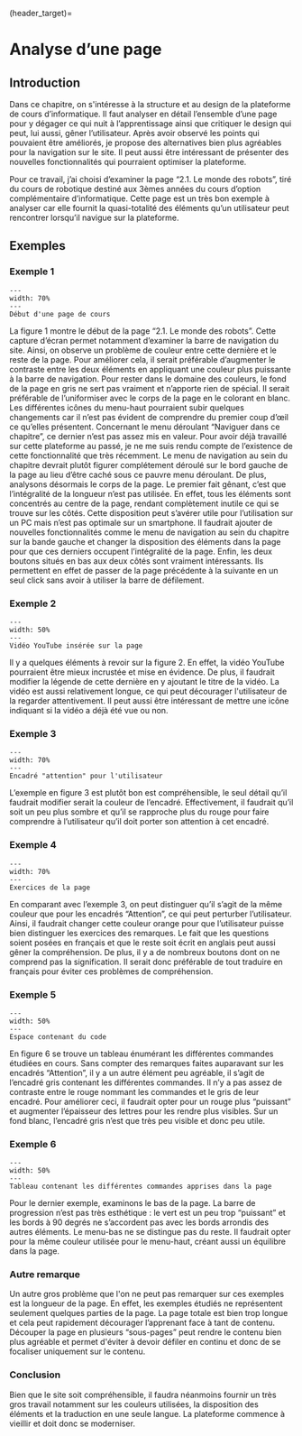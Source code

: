 (header_target)=

# Analyse d’une page 

## Introduction
Dans ce chapitre, on s'intéresse à la structure et au design de la plateforme de cours d’informatique. Il faut analyser en détail l’ensemble d’une page pour y dégager ce qui nuit à l’apprentissage ainsi que critiquer le design qui peut, lui aussi, gêner l’utilisateur. Après avoir observé les points qui pouvaient être améliorés, je propose des alternatives bien plus agréables pour la navigation sur le site. Il peut aussi être intéressant de présenter des nouvelles fonctionnalités qui pourraient optimiser la plateforme. 

Pour ce travail, j’ai choisi d’examiner la page “2.1. Le monde des robots”, tiré du cours de robotique destiné aux 3èmes années du cours d’option complémentaire d’informatique. Cette page est un très bon exemple à analyser car elle fournit la quasi-totalité des éléments qu’un utilisateur peut rencontrer lorsqu’il navigue sur la plateforme.


## Exemples

### Exemple 1
```{figure} images/capture_1.png
---
width: 70%
---
Début d'une page de cours
```

La figure 1 montre le début de la page “2.1. Le monde des robots”. Cette capture d’écran permet notamment d’examiner la barre de navigation du site. Ainsi, on observe un problème de couleur entre cette dernière et le reste de la page. Pour améliorer cela, il serait préférable d’augmenter le contraste entre les deux éléments en appliquant une couleur plus puissante à la barre de navigation. Pour rester dans le domaine des couleurs, le fond de la page en gris ne sert pas vraiment et n’apporte rien de spécial. Il serait préférable de l’uniformiser avec le corps de la page en le colorant en blanc. Les différentes icônes du menu-haut pourraient subir quelques changements car il n’est pas évident de comprendre du premier coup d’œil ce qu’elles présentent. Concernant le menu déroulant “Naviguer dans ce chapitre”, ce dernier n’est pas assez mis en valeur. Pour avoir déjà travaillé sur cette plateforme au passé, je ne me suis rendu compte de l’existence de cette fonctionnalité que très récemment. Le menu de navigation au sein du chapitre devrait plutôt figurer complétement déroulé sur le bord gauche de la page au lieu d’être caché sous ce pauvre menu déroulant. De plus, analysons désormais le corps de la page. Le premier fait gênant, c’est que l’intégralité de la longueur n’est pas utilisée. En effet, tous les éléments sont concentrés au centre de la page, rendant complètement inutile ce qui se trouve sur les côtés. Cette disposition peut s’avérer utile pour l’utilisation sur un PC mais n’est pas optimale sur un smartphone. Il faudrait ajouter de nouvelles fonctionnalités comme le menu de navigation au sein du chapitre sur la bande gauche et changer la disposition des éléments dans la page pour que ces derniers occupent l’intégralité de la page. Enfin, les deux boutons situés en bas aux deux côtés sont vraiment intéressants. Ils permettent en effet de passer de la page précédente à la suivante en un seul click sans avoir à utiliser la barre de défilement. 

### Exemple 2
```{figure} images/capture_2.png
---
width: 50%
---
Vidéo YouTube insérée sur la page
```

Il y a quelques éléments à revoir sur la figure 2. En effet, la vidéo YouTube pourraient être mieux incrustée et mise en évidence. De plus, il faudrait modifier la légende de cette dernière en y ajoutant le titre de la vidéo. La vidéo est aussi relativement longue, ce qui peut décourager l'utilisateur de la regarder attentivement. Il peut aussi être intéressant de mettre une icône indiquant si la vidéo a déjà été vue ou non. 

### Exemple 3
```{figure} images/capture_4.png
---
width: 70%
---
Encadré "attention" pour l'utilisateur
```

L’exemple en figure 3 est plutôt bon est compréhensible, le seul détail qu’il faudrait modifier serait la couleur de l’encadré. Effectivement, il faudrait qu’il soit un peu plus sombre et qu’il se rapproche plus du rouge pour faire comprendre à l’utilisateur qu’il doit porter son attention à cet encadré. 

### Exemple 4
```{figure} images/capture_5.png
---
width: 70%
---
Exercices de la page
```

En comparant avec l’exemple 3, on peut distinguer qu’il s’agit de la même couleur que pour les encadrés “Attention”, ce qui peut perturber l’utilisateur. Ainsi, il faudrait changer cette couleur orange pour que l’utilisateur puisse bien distinguer les exercices des remarques. Le fait que les questions soient posées en français et que le reste soit écrit en anglais peut aussi gêner la compréhension. De plus, il y a de nombreux boutons dont on ne comprend pas la signification. Il serait donc préférable de tout traduire en français pour éviter ces problèmes de compréhension. 

### Exemple 5
```{figure} images/capture_6.png
---
width: 50%
---
Espace contenant du code
```

En figure 6 se trouve un tableau énumérant les différentes commandes étudiées en cours. Sans compter des remarques faites auparavant sur les encadrés “Attention”, il y a un autre élément peu agréable, il s’agit de l’encadré gris contenant les différentes commandes. Il n’y a pas assez de contraste entre le rouge nommant les commandes et le gris de leur encadré. Pour améliorer ceci, il faudrait opter pour un rouge plus “puissant” et augmenter l’épaisseur des lettres pour les rendre plus visibles. Sur un fond blanc, l’encadré gris n’est que très peu visible et donc peu utile. 

### Exemple 6
```{figure} images/capture_7.png
---
width: 50%
---
Tableau contenant les différentes commandes apprises dans la page
```

Pour le dernier exemple, examinons le bas de la page. La barre de progression n’est pas très esthétique : le vert est un peu trop “puissant” et les bords à 90 degrés ne s’accordent pas avec les bords arrondis des autres éléments. Le menu-bas ne se distingue pas du reste. Il faudrait opter pour la même couleur utilisée pour le menu-haut, créant aussi un équilibre dans la page.

### Autre remarque
Un autre gros problème que l'on ne peut pas remarquer sur ces exemples est la longueur de la page. En effet, les exemples étudiés ne représentent seulement quelques parties de la page. La page totale est bien trop longue et cela peut rapidement décourager l’apprenant face à tant de contenu. Découper la page en plusieurs “sous-pages” peut rendre le contenu bien plus agréable et permet d'éviter à devoir défiler en continu et donc de se focaliser uniquement sur le contenu. 

### Conclusion
Bien que le site soit compréhensible, il faudra néanmoins fournir un très gros travail notamment sur les couleurs utilisées, la disposition des éléments et la traduction en une seule langue. La plateforme commence à vieillir et doit donc se moderniser.